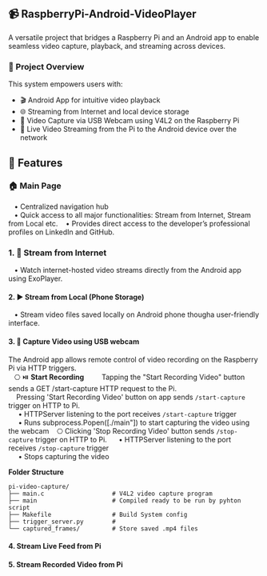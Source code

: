 ## 📹 RaspberryPi-Android-VideoPlayer
A versatile project that bridges a Raspberry Pi and an Android app to enable seamless video capture, playback, and streaming across devices.   

### 🚀 Project Overview
This system empowers users with:  
- 🎬 Android App for intuitive video playback  
- 🌐 Streaming from Internet and local device storage  
- 🎥 Video Capture via USB Webcam using V4L2 on the Raspberry Pi  
- 📡 Live Video Streaming from the Pi to the Android device over the network  

## 🔧 Features
### 🏠 Main Page
&nbsp;&nbsp;&nbsp;• Centralized navigation hub  
&nbsp;&nbsp;&nbsp;• Quick access to all major functionalities: Stream from Internet, Stream from Local etc. 
&nbsp;&nbsp;&nbsp;• Provides direct access to the developer’s professional profiles on LinkedIn and GitHub.

### 1. 📡 Stream from Internet
&nbsp;&nbsp;&nbsp;• Watch internet-hosted video streams directly from the Android app using ExoPlayer.   

#### 2. ▶️ Stream from Local (Phone Storage)
&nbsp;&nbsp;&nbsp;• Stream video files saved locally on Android phone thougha user-friendly interface.  

#### 3. 🎥 Capture Video using USB webcam
The Android app allows remote control of video recording on the Raspberry Pi via HTTP triggers.  
&nbsp;&nbsp;&nbsp;⎔ ⏯️ **Start Recording**
&nbsp;&nbsp;&nbsp;&nbsp;&nbsp;&nbsp;&nbsp;&nbsp;Tapping the "Start Recording Video" button sends a GET /start-capture HTTP request to the Pi.  
&nbsp;&nbsp;&nbsp;&nbsp;Pressing 'Start Recording Video' button on app sends `/start-capture` trigger on HTTP to Pi.    
&nbsp;&nbsp;&nbsp;&nbsp;&nbsp;• HTTPServer listening to the port receives `/start-capture` trigger  
&nbsp;&nbsp;&nbsp;&nbsp;&nbsp;• Runs subprocess.Popen([./main"]) to start capturing the video using the webcam
&nbsp;&nbsp;&nbsp;⎔ Clicking 'Stop Recording Video' button sends `/stop-capture` trigger on HTTP to Pi.
&nbsp;&nbsp;&nbsp;&nbsp;&nbsp;• HTTPServer listening to the port receives `/stop-capture` trigger  
&nbsp;&nbsp;&nbsp;&nbsp;&nbsp;• Stops capturing the video

**Folder Structure**
```
pi-video-capture/
├── main.c                   # V4L2 video capture program
├── main                     # Compiled ready to be run by pyhton script
├── Makefile                 # Build System config
├── trigger_server.py        # 
└── captured_frames/         # Store saved .mp4 files
```

#### 4. Stream Live Feed from Pi



#### 5. Stream Recorded Video from Pi


